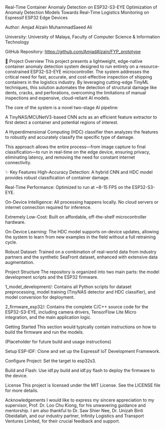 Real-Time Container Anomaly Detection on ESP32-S3-EYE
Optimization of Anomaly Detection Models Towards Real-Time Logistics Monitoring on Espressif ESP32 Edge Devices

Author: Amjad Alzain MuhammadSaeed Ali

University: University of Malaya, Faculty of Computer Science & Information Technology

GitHub Repository: https://github.com/AmjadAlzain/FYP_prototype

📖 Project Overview
This project presents a lightweight, edge-native container anomaly detection system designed to run entirely on a resource-constrained ESP32-S3-EYE microcontroller. The system addresses the critical need for fast, accurate, and cost-effective inspection of shipping containers in the logistics industry. By leveraging cutting-edge TinyML techniques, this solution automates the detection of structural damage like dents, cracks, and perforations, overcoming the limitations of manual inspections and expensive, cloud-reliant AI models.

The core of the system is a novel two-stage AI pipeline:

A TinyNAS/MCUNetV3-based CNN acts as an efficient feature extractor to first detect a container and potential regions of interest.

A Hyperdimensional Computing (HDC) classifier then analyzes the features to robustly and accurately classify the specific type of damage.

This approach allows the entire process—from image capture to final classification—to run in real-time on the edge device, ensuring privacy, eliminating latency, and removing the need for constant internet connectivity.

✨ Key Features
High-Accuracy Detection: A hybrid CNN and HDC model provides robust classification of container damage.

Real-Time Performance: Optimized to run at ~8-15 FPS on the ESP32-S3-EYE.

On-Device Intelligence: All processing happens locally. No cloud servers or internet connection required for inference.

Extremely Low-Cost: Built on affordable, off-the-shelf microcontroller hardware.

On-Device Learning: The HDC model supports on-device updates, allowing the system to learn from new examples in the field without a full retraining cycle.

Robust Dataset: Trained on a combination of real-world data from industry partners and the synthetic SeaFront dataset, enhanced with extensive data augmentation.

Project Structure
The repository is organized into two main parts: the model development scripts and the ESP32 firmware.

1_model_development/: Contains all Python scripts for dataset preprocessing, model training (TinyNAS detector and HDC classifier), and model conversion for deployment.

2_firmware_esp32/: Contains the complete C/C++ source code for the ESP32-S3-EYE, including camera drivers, TensorFlow Lite Micro integration, and the main application logic.

Getting Started
This section would typically contain instructions on how to build the firmware and run the models.

(Placeholder for future build and usage instructions)

Setup ESP-IDF: Clone and set up the Espressif IoT Development Framework.

Configure Project: Set the target to esp32s3.

Build and Flash: Use idf.py build and idf.py flash to deploy the firmware to the device.

License
This project is licensed under the MIT License. See the LICENSE file for more details.

Acknowledgements
I would like to express my sincere appreciation to my supervisor, Prof. Dr. Loo Chu Kiong, for his unwavering guidance and mentorship. I am also thankful to Dr. Saw Shier Nee, Dr. Unizah Binti Obeidallah, and our industry partner, Infinity Logistics and Transport Ventures Limited, for their crucial feedback and support.

